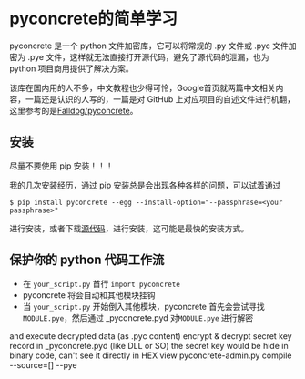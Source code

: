 # pyconcrete的简单学习

pyconcrete 是一个 python 文件加密库，它可以将常规的 .py 文件或 .pyc 文件加密为 .pye 文件，这样就无法直接打开源代码，避免了源代码的泄漏，也为 python 项目商用提供了解决方案。

该库在国内用的人不多，中文教程也少得可怜，Google首页就两篇中文相关内容，一篇还是认识的人写的，一篇是对 GitHub 上对应项目的自述文件进行机翻，这里参考的是[Falldog/pyconcrete](https://github.com/Falldog/pyconcrete)。

## 安装

尽量不要使用 pip 安装！！！

我的几次安装经历，通过 pip 安装总是会出现各种各样的问题，可以试着通过

```shell
$ pip install pyconcrete --egg --install-option="--passphrase=<your passphrase>"
```

进行安装，或者下载[源代码](https://pypi.org/project/pyconcrete/)，进行安装，这可能是最快的安装方式。

## 保护你的 python 代码工作流

- 在 `your_script.py` 首行 `import pyconcrete`
- pyconcrete 将会自动和其他模块挂钩
- 当 `your_script.py` 开始倒入其他模块，pyconcrete 首先会尝试寻找 `MODULE.pye`，然后通过 \_pyconcrete.pyd 对`MODULE.pye` 进行解密

and execute decrypted data (as .pyc content)
encrypt & decrypt secret key record in _pyconcrete.pyd (like DLL or SO) the secret key would be hide in binary code, can't see it directly in HEX view
pyconcrete-admin.py compile --source=[] --pye